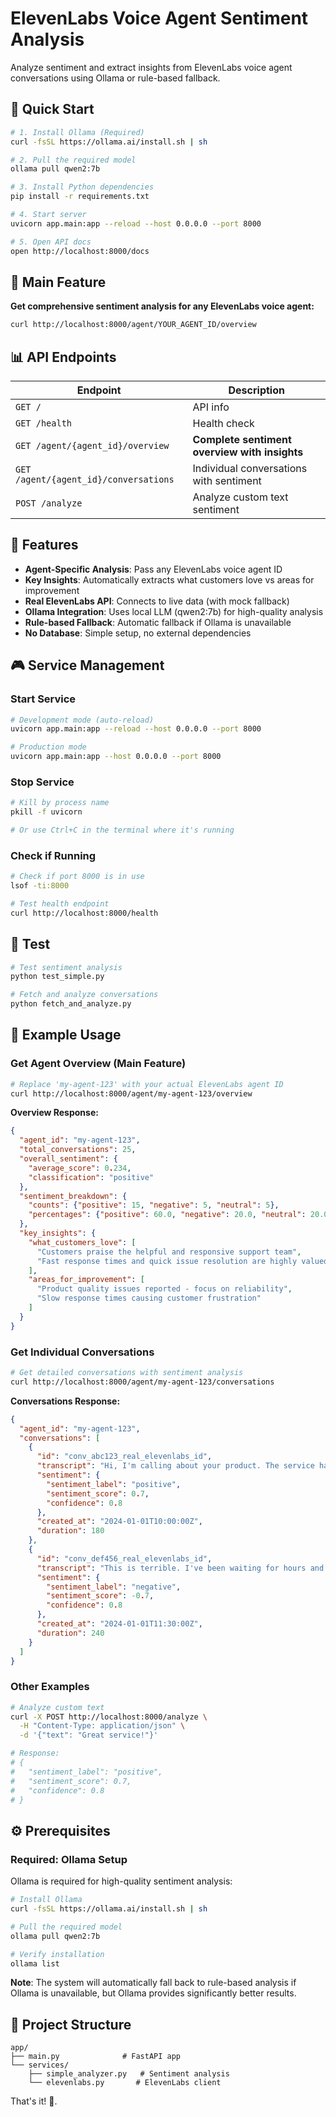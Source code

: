 # ElevenLabs Voice Agent Sentiment Analysis

Analyze sentiment and extract insights from ElevenLabs voice agent conversations using Ollama or rule-based fallback.

## 🚀 Quick Start

```bash
# 1. Install Ollama (Required)
curl -fsSL https://ollama.ai/install.sh | sh

# 2. Pull the required model
ollama pull qwen2:7b

# 3. Install Python dependencies
pip install -r requirements.txt

# 4. Start server
uvicorn app.main:app --reload --host 0.0.0.0 --port 8000

# 5. Open API docs
open http://localhost:8000/docs
```

## 🎯 Main Feature

**Get comprehensive sentiment analysis for any ElevenLabs voice agent:**

```bash
curl http://localhost:8000/agent/YOUR_AGENT_ID/overview
```

## 📊 API Endpoints

| Endpoint | Description |
|----------|-------------|
| `GET /` | API info |
| `GET /health` | Health check |
| `GET /agent/{agent_id}/overview` | **Complete sentiment overview with insights** |
| `GET /agent/{agent_id}/conversations` | Individual conversations with sentiment |
| `POST /analyze` | Analyze custom text sentiment |

## 🔧 Features

- **Agent-Specific Analysis**: Pass any ElevenLabs voice agent ID
- **Key Insights**: Automatically extracts what customers love vs areas for improvement
- **Real ElevenLabs API**: Connects to live data (with mock fallback)
- **Ollama Integration**: Uses local LLM (qwen2:7b) for high-quality analysis
- **Rule-based Fallback**: Automatic fallback if Ollama is unavailable
- **No Database**: Simple setup, no external dependencies

## 🎮 Service Management

### Start Service
```bash
# Development mode (auto-reload)
uvicorn app.main:app --reload --host 0.0.0.0 --port 8000

# Production mode
uvicorn app.main:app --host 0.0.0.0 --port 8000
```

### Stop Service
```bash
# Kill by process name
pkill -f uvicorn

# Or use Ctrl+C in the terminal where it's running
```

### Check if Running
```bash
# Check if port 8000 is in use
lsof -ti:8000

# Test health endpoint
curl http://localhost:8000/health
```

## 🧪 Test

```bash
# Test sentiment analysis
python test_simple.py

# Fetch and analyze conversations
python fetch_and_analyze.py
```

## 📝 Example Usage

### Get Agent Overview (Main Feature)
```bash
# Replace 'my-agent-123' with your actual ElevenLabs agent ID
curl http://localhost:8000/agent/my-agent-123/overview
```

**Overview Response:**
```json
{
  "agent_id": "my-agent-123",
  "total_conversations": 25,
  "overall_sentiment": {
    "average_score": 0.234,
    "classification": "positive"
  },
  "sentiment_breakdown": {
    "counts": {"positive": 15, "negative": 5, "neutral": 5},
    "percentages": {"positive": 60.0, "negative": 20.0, "neutral": 20.0}
  },
  "key_insights": {
    "what_customers_love": [
      "Customers praise the helpful and responsive support team",
      "Fast response times and quick issue resolution are highly valued"
    ],
    "areas_for_improvement": [
      "Product quality issues reported - focus on reliability",
      "Slow response times causing customer frustration"
    ]
  }
}
```

### Get Individual Conversations
```bash
# Get detailed conversations with sentiment analysis
curl http://localhost:8000/agent/my-agent-123/conversations
```

**Conversations Response:**
```json
{
  "agent_id": "my-agent-123",
  "conversations": [
    {
      "id": "conv_abc123_real_elevenlabs_id",
      "transcript": "Hi, I'm calling about your product. The service has been absolutely amazing! Your team was so helpful...",
      "sentiment": {
        "sentiment_label": "positive",
        "sentiment_score": 0.7,
        "confidence": 0.8
      },
      "created_at": "2024-01-01T10:00:00Z",
      "duration": 180
    },
    {
      "id": "conv_def456_real_elevenlabs_id",
      "transcript": "This is terrible. I've been waiting for hours and nobody can help me. The product doesn't work...",
      "sentiment": {
        "sentiment_label": "negative",
        "sentiment_score": -0.7,
        "confidence": 0.8
      },
      "created_at": "2024-01-01T11:30:00Z",
      "duration": 240
    }
  ]
}
```

### Other Examples
```bash
# Analyze custom text
curl -X POST http://localhost:8000/analyze \
  -H "Content-Type: application/json" \
  -d '{"text": "Great service!"}'

# Response:
# {
#   "sentiment_label": "positive",
#   "sentiment_score": 0.7,
#   "confidence": 0.8
# }
```

## ⚙️ Prerequisites

### Required: Ollama Setup

Ollama is required for high-quality sentiment analysis:

```bash
# Install Ollama
curl -fsSL https://ollama.ai/install.sh | sh

# Pull the required model
ollama pull qwen2:7b

# Verify installation
ollama list
```

**Note**: The system will automatically fall back to rule-based analysis if Ollama is unavailable, but Ollama provides significantly better results.

## 📁 Project Structure

```
app/
├── main.py              # FastAPI app
└── services/
    ├── simple_analyzer.py   # Sentiment analysis
    └── elevenlabs.py       # ElevenLabs client
```

That's it! 🎉.
